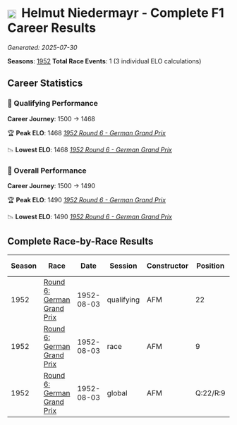 # <img src="https://upload.wikimedia.org/wikipedia/commons/b/ba/Flag_of_Germany.svg" alt="Germany" width="20" height="auto" style="vertical-align: middle; margin-right: 5px;" onerror="this.outerHTML='🇩🇪'; this.style.marginRight='5px';"/> Helmut Niedermayr - Complete F1 Career Results

*Generated: 2025-07-30*

**Seasons**: [1952](../seasons/1952-season-report)
**Total Race Events**: 1 (3 individual ELO calculations)

## Career Statistics

### 🏁 Qualifying Performance
**Career Journey**: 1500 → 1468

🏆 **Peak ELO**: 1468
   *[1952 Round 6 - German Grand Prix](../seasons/1952-season-report#round-6-german-grand-prix)*

📉 **Lowest ELO**: 1468
   *[1952 Round 6 - German Grand Prix](../seasons/1952-season-report#round-6-german-grand-prix)*

### 🌟 Overall Performance
**Career Journey**: 1500 → 1490

🏆 **Peak ELO**: 1490
   *[1952 Round 6 - German Grand Prix](../seasons/1952-season-report#round-6-german-grand-prix)*

📉 **Lowest ELO**: 1490
   *[1952 Round 6 - German Grand Prix](../seasons/1952-season-report#round-6-german-grand-prix)*


## Complete Race-by-Race Results

| Season | Race | Date | Session | Constructor | Position | Starting ELO | ELO Change | Final ELO | Teammate |
|--------|------|------|---------|-------------|----------|--------------|------------|-----------|----------|
| 1952 | [Round 6: German Grand Prix](../seasons/1952-season-report#round-6-german-grand-prix) | 1952-08-03 | qualifying | AFM | 22 | 1500 | -32 | 1468 | <img src="https://upload.wikimedia.org/wikipedia/commons/b/ba/Flag_of_Germany.svg" alt="Germany" width="20" height="auto" style="vertical-align: middle; margin-right: 5px;" onerror="this.outerHTML='🇩🇪'; this.style.marginRight='5px';"/> Willi Heeks |
| 1952 | [Round 6: German Grand Prix](../seasons/1952-season-report#round-6-german-grand-prix) | 1952-08-03 | race | AFM | 9 | 1500 | N/A | 1500 | <img src="https://upload.wikimedia.org/wikipedia/commons/b/ba/Flag_of_Germany.svg" alt="Germany" width="20" height="auto" style="vertical-align: middle; margin-right: 5px;" onerror="this.outerHTML='🇩🇪'; this.style.marginRight='5px';"/> Willi Heeks |
| 1952 | [Round 6: German Grand Prix](../seasons/1952-season-report#round-6-german-grand-prix) | 1952-08-03 | global | AFM | Q:22/R:9 | 1500 | -10 | 1490 | <img src="https://upload.wikimedia.org/wikipedia/commons/b/ba/Flag_of_Germany.svg" alt="Germany" width="20" height="auto" style="vertical-align: middle; margin-right: 5px;" onerror="this.outerHTML='🇩🇪'; this.style.marginRight='5px';"/> Willi Heeks |
